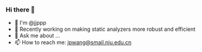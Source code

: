 ### Hi there 👋

- 👋 I'm @jjppp
- 🔭 Recently working on making static analyzers more robust and efficient
- 💬 Ask me about ...
- 📫 How to reach me: jpwang@smail.nju.edu.cn
